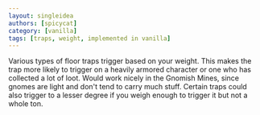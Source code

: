 ```yaml
---
layout: singleidea
authors: [spicycat]
category: [vanilla]
tags: [traps, weight, implemented in vanilla]
---
```

Various types of floor traps trigger based on your weight. This makes the trap
more likely to trigger on a heavily armored character or one who has collected a
lot of loot. Would work nicely in the Gnomish Mines, since gnomes are light and
don't tend to carry much stuff. Certain traps could also trigger to a lesser
degree if you weigh enough to trigger it but not a whole ton.
